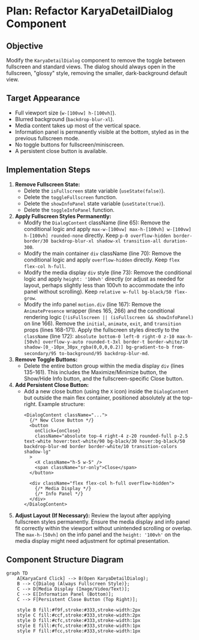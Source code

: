 # Plan: Refactor KaryaDetailDialog Component

## Objective

Modify the `KaryaDetailDialog` component to remove the toggle between fullscreen and standard views. The dialog should always open in the fullscreen, "glossy" style, removing the smaller, dark-background default view.

## Target Appearance

*   Full viewport size (`w-[100vw] h-[100vh]`).
*   Blurred background (`backdrop-blur-xl`).
*   Media content takes up most of the vertical space.
*   Information panel is permanently visible at the bottom, styled as in the previous fullscreen mode.
*   No toggle buttons for fullscreen/miniscreen.
*   A persistent close button is available.

## Implementation Steps

1.  **Remove Fullscreen State:**
    *   Delete the `isFullscreen` state variable (`useState(false)`).
    *   Delete the `toggleFullscreen` function.
    *   Delete the `showInfoPanel` state variable (`useState(true)`).
    *   Delete the `toggleInfoPanel` function.
2.  **Apply Fullscreen Styles Permanently:**
    *   Modify the `DialogContent` className (line 65): Remove the conditional logic and apply `max-w-[100vw] max-h-[100vh] w-[100vw] h-[100vh] rounded-none` directly. Keep `p-0 overflow-hidden border-border/30 backdrop-blur-xl shadow-xl transition-all duration-300`.
    *   Modify the main container `div` className (line 70): Remove the conditional logic and apply `overflow-hidden` directly. Keep `flex flex-col h-full`.
    *   Modify the media display `div` style (line 73): Remove the conditional logic and apply `height: '100vh'` directly (or adjust as needed for layout, perhaps slightly less than 100vh to accommodate the info panel without scrolling). Keep `relative w-full bg-black/50 flex-grow`.
    *   Modify the info panel `motion.div` (line 167): Remove the `AnimatePresence` wrapper (lines 165, 266) and the conditional rendering logic (`!isFullscreen || (isFullscreen && showInfoPanel)` on line 166). Remove the `initial`, `animate`, `exit`, and `transition` props (lines 168-171). Apply the fullscreen styles directly to the `className` (line 172): `absolute bottom-0 left-0 right-0 z-10 max-h-[50vh] overflow-y-auto rounded-t-3xl border-t border-white/10 shadow-[0_-10px_30px_rgba(0,0,0,0.2)] bg-gradient-to-b from-secondary/95 to-background/95 backdrop-blur-md`.
3.  **Remove Toggle Buttons:**
    *   Delete the entire button group within the media display `div` (lines 135-161). This includes the Maximize/Minimize button, the Show/Hide Info button, and the fullscreen-specific Close button.
4.  **Add Persistent Close Button:**
    *   Add a new close button (using the `X` icon) inside the `DialogContent` but outside the main flex container, positioned absolutely at the top-right. Example structure:
        ```tsx
        <DialogContent className="...">
          {/* New Close Button */}
          <button
            onClick={onClose}
            className="absolute top-4 right-4 z-20 rounded-full p-2.5 text-white hover:text-white/90 bg-black/30 hover:bg-black/50 backdrop-blur-md border border-white/10 transition-colors shadow-lg"
          >
            <X className="h-5 w-5" />
            <span className="sr-only">Close</span>
          </button>

          <div className="flex flex-col h-full overflow-hidden">
            {/* Media Display */}
            {/* Info Panel */}
          </div>
        </DialogContent>
        ```
5.  **Adjust Layout (If Necessary):** Review the layout after applying fullscreen styles permanently. Ensure the media display and info panel fit correctly within the viewport without unintended scrolling or overlap. The `max-h-[50vh]` on the info panel and the `height: '100vh'` on the media display might need adjustment for optimal presentation.

## Component Structure Diagram

```mermaid
graph TD
    A[KaryaCard Click] --> B(Open KaryaDetailDialog);
    B --> C{Dialog (Always Fullscreen Style)};
    C --> D[Media Display (Image/Video/Text)];
    C --> E[Information Panel (Bottom)];
    C --> F[Persistent Close Button (Top Right)];

    style B fill:#f9f,stroke:#333,stroke-width:2px
    style C fill:#ccf,stroke:#333,stroke-width:2px
    style D fill:#cfc,stroke:#333,stroke-width:1px
    style E fill:#cfc,stroke:#333,stroke-width:1px
    style F fill:#fcc,stroke:#333,stroke-width:1px